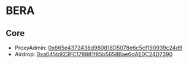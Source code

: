 # BERA

## Core

- ProxyAdmin: [0x665e4372438d980818D5078e6c5cf190939c24d9](https://berascan.com/address/0x665e4372438d980818D5078e6c5cf190939c24d9)
- Airdrop: [0xa645b923FC178881f85b5658Bae6dAE0C24D7390](https://berascan.com/address/0xa645b923fc178881f85b5658bae6dae0c24d7390)
